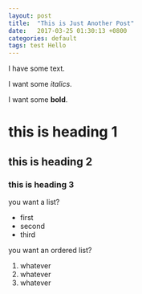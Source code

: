 ```yaml
---
layout: post
title:  "This is Just Another Post"
date:   2017-03-25 01:30:13 +0800
categories: default
tags: test Hello
---
```

I have some text.

I want some _italics_.

I want some **bold**.

# this is heading 1

## this is heading 2

### this is heading 3

you want a list?
* first
* second
* third

you want an ordered list?
1. whatever
1. whatever
1. whatever